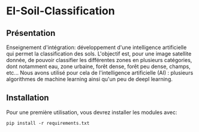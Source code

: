 # EI-Soil-Classification

## Présentation

Enseignement d'intégration: développement d'une intelligence artificielle qui permet la classification des sols.
L'objectif est, pour une image satellite donnée, de pouvoir classifier les différentes zones en plusieurs catégories, dont notamment eau, zone urbaine, forêt dense, forêt peu dense, champs, etc...
Nous avons utilisé pour cela de l'intelligence artificielle (AI) : plusieurs algorithmes de machine learning ainsi qu'un peu de deepl learning.

## Installation

Pour une première utilisation, vous devrez installer les modules avec:

```
pip install -r requirements.txt
```
